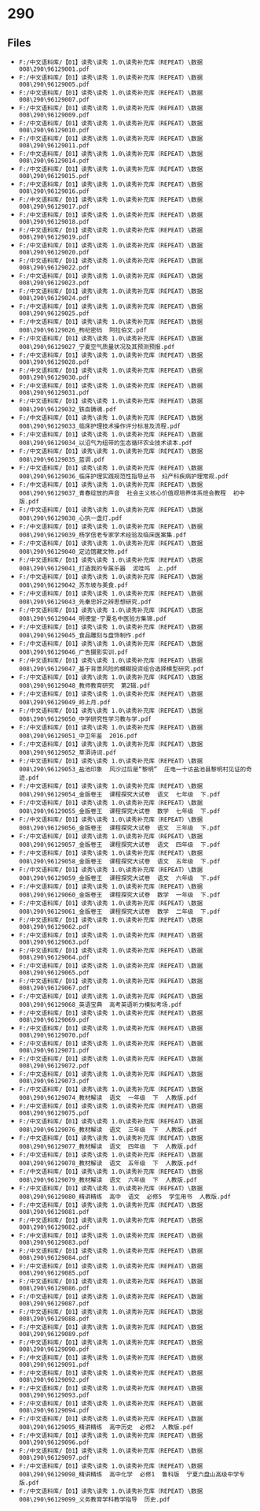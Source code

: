 # 290

## Files

- `F:/中文语料库/【01】读秀\读秀 1.0\读秀补充库（REPEAT）\数据008\290\96129001.pdf`
- `F:/中文语料库/【01】读秀\读秀 1.0\读秀补充库（REPEAT）\数据008\290\96129005.pdf`
- `F:/中文语料库/【01】读秀\读秀 1.0\读秀补充库（REPEAT）\数据008\290\96129007.pdf`
- `F:/中文语料库/【01】读秀\读秀 1.0\读秀补充库（REPEAT）\数据008\290\96129009.pdf`
- `F:/中文语料库/【01】读秀\读秀 1.0\读秀补充库（REPEAT）\数据008\290\96129010.pdf`
- `F:/中文语料库/【01】读秀\读秀 1.0\读秀补充库（REPEAT）\数据008\290\96129011.pdf`
- `F:/中文语料库/【01】读秀\读秀 1.0\读秀补充库（REPEAT）\数据008\290\96129014.pdf`
- `F:/中文语料库/【01】读秀\读秀 1.0\读秀补充库（REPEAT）\数据008\290\96129015.pdf`
- `F:/中文语料库/【01】读秀\读秀 1.0\读秀补充库（REPEAT）\数据008\290\96129016.pdf`
- `F:/中文语料库/【01】读秀\读秀 1.0\读秀补充库（REPEAT）\数据008\290\96129017.pdf`
- `F:/中文语料库/【01】读秀\读秀 1.0\读秀补充库（REPEAT）\数据008\290\96129018.pdf`
- `F:/中文语料库/【01】读秀\读秀 1.0\读秀补充库（REPEAT）\数据008\290\96129019.pdf`
- `F:/中文语料库/【01】读秀\读秀 1.0\读秀补充库（REPEAT）\数据008\290\96129020.pdf`
- `F:/中文语料库/【01】读秀\读秀 1.0\读秀补充库（REPEAT）\数据008\290\96129022.pdf`
- `F:/中文语料库/【01】读秀\读秀 1.0\读秀补充库（REPEAT）\数据008\290\96129023.pdf`
- `F:/中文语料库/【01】读秀\读秀 1.0\读秀补充库（REPEAT）\数据008\290\96129024.pdf`
- `F:/中文语料库/【01】读秀\读秀 1.0\读秀补充库（REPEAT）\数据008\290\96129025.pdf`
- `F:/中文语料库/【01】读秀\读秀 1.0\读秀补充库（REPEAT）\数据008\290\96129026_枸杞密码  阿拉伯文.pdf`
- `F:/中文语料库/【01】读秀\读秀 1.0\读秀补充库（REPEAT）\数据008\290\96129027_宁夏空气质量状况及其预测预报.pdf`
- `F:/中文语料库/【01】读秀\读秀 1.0\读秀补充库（REPEAT）\数据008\290\96129028.pdf`
- `F:/中文语料库/【01】读秀\读秀 1.0\读秀补充库（REPEAT）\数据008\290\96129030.pdf`
- `F:/中文语料库/【01】读秀\读秀 1.0\读秀补充库（REPEAT）\数据008\290\96129031.pdf`
- `F:/中文语料库/【01】读秀\读秀 1.0\读秀补充库（REPEAT）\数据008\290\96129032_铁血铸魂.pdf`
- `F:/中文语料库/【01】读秀\读秀 1.0\读秀补充库（REPEAT）\数据008\290\96129033_临床护理技术操作评分标准及流程.pdf`
- `F:/中文语料库/【01】读秀\读秀 1.0\读秀补充库（REPEAT）\数据008\290\96129034_以沼气为纽带的生态循环农业技术读本.pdf`
- `F:/中文语料库/【01】读秀\读秀 1.0\读秀补充库（REPEAT）\数据008\290\96129035_蓝调.pdf`
- `F:/中文语料库/【01】读秀\读秀 1.0\读秀补充库（REPEAT）\数据008\290\96129036_临床护理实践规范性指导丛书  妇产科疾病护理常规.pdf`
- `F:/中文语料库/【01】读秀\读秀 1.0\读秀补充库（REPEAT）\数据008\290\96129037_青春绽放的声音  社会主义核心价值观培养体系班会教程  初中版.pdf`
- `F:/中文语料库/【01】读秀\读秀 1.0\读秀补充库（REPEAT）\数据008\290\96129038_心执一盏灯.pdf`
- `F:/中文语料库/【01】读秀\读秀 1.0\读秀补充库（REPEAT）\数据008\290\96129039_杨学信老专家学术经验及临床医案集.pdf`
- `F:/中文语料库/【01】读秀\读秀 1.0\读秀补充库（REPEAT）\数据008\290\96129040_定边馆藏文物.pdf`
- `F:/中文语料库/【01】读秀\读秀 1.0\读秀补充库（REPEAT）\数据008\290\96129041_打造我的专属乐器  泥哇呜  上.pdf`
- `F:/中文语料库/【01】读秀\读秀 1.0\读秀补充库（REPEAT）\数据008\290\96129042_苏东坡与美食.pdf`
- `F:/中文语料库/【01】读秀\读秀 1.0\读秀补充库（REPEAT）\数据008\290\96129043_先秦忠奸之辨思想研究.pdf`
- `F:/中文语料库/【01】读秀\读秀 1.0\读秀补充库（REPEAT）\数据008\290\96129044_明德堂·宁夏名中医验方集锦.pdf`
- `F:/中文语料库/【01】读秀\读秀 1.0\读秀补充库（REPEAT）\数据008\290\96129045_食品雕刻与盘饰制作.pdf`
- `F:/中文语料库/【01】读秀\读秀 1.0\读秀补充库（REPEAT）\数据008\290\96129046_广告摄影实训.pdf`
- `F:/中文语料库/【01】读秀\读秀 1.0\读秀补充库（REPEAT）\数据008\290\96129047_基于背景风险的模糊投资组合选择模型研究.pdf`
- `F:/中文语料库/【01】读秀\读秀 1.0\读秀补充库（REPEAT）\数据008\290\96129048_教师教育研究  第2辑.pdf`
- `F:/中文语料库/【01】读秀\读秀 1.0\读秀补充库（REPEAT）\数据008\290\96129049_岭上月.pdf`
- `F:/中文语料库/【01】读秀\读秀 1.0\读秀补充库（REPEAT）\数据008\290\96129050_中学研究性学习教与学.pdf`
- `F:/中文语料库/【01】读秀\读秀 1.0\读秀补充库（REPEAT）\数据008\290\96129051_中卫年鉴  2016.pdf`
- `F:/中文语料库/【01】读秀\读秀 1.0\读秀补充库（REPEAT）\数据008\290\96129052_草漭诗词.pdf`
- `F:/中文语料库/【01】读秀\读秀 1.0\读秀补充库（REPEAT）\数据008\290\96129053_盐池印象  风沙过后是“黎明”  庄电一十访盐池县黎明村见证的奇迹.pdf`
- `F:/中文语料库/【01】读秀\读秀 1.0\读秀补充库（REPEAT）\数据008\290\96129054_金版卷王  课程探究大试卷  语文  七年级  下.pdf`
- `F:/中文语料库/【01】读秀\读秀 1.0\读秀补充库（REPEAT）\数据008\290\96129055_金版卷王  课程探究大试卷  数学  七年级  下.pdf`
- `F:/中文语料库/【01】读秀\读秀 1.0\读秀补充库（REPEAT）\数据008\290\96129056_金版卷王  课程探究大试卷  语文  三年级  下.pdf`
- `F:/中文语料库/【01】读秀\读秀 1.0\读秀补充库（REPEAT）\数据008\290\96129057_金版卷王  课程探究大试卷  语文  四年级  下.pdf`
- `F:/中文语料库/【01】读秀\读秀 1.0\读秀补充库（REPEAT）\数据008\290\96129058_金版卷王  课程探究大试卷  语文  五年级  下.pdf`
- `F:/中文语料库/【01】读秀\读秀 1.0\读秀补充库（REPEAT）\数据008\290\96129059_金版卷王  课程探究大试卷  语文  六年级  下.pdf`
- `F:/中文语料库/【01】读秀\读秀 1.0\读秀补充库（REPEAT）\数据008\290\96129060_金版卷王  课程探究大试卷  数学  一年级  下.pdf`
- `F:/中文语料库/【01】读秀\读秀 1.0\读秀补充库（REPEAT）\数据008\290\96129061_金版卷王  课程探究大试卷  数学  二年级  下.pdf`
- `F:/中文语料库/【01】读秀\读秀 1.0\读秀补充库（REPEAT）\数据008\290\96129062.pdf`
- `F:/中文语料库/【01】读秀\读秀 1.0\读秀补充库（REPEAT）\数据008\290\96129063.pdf`
- `F:/中文语料库/【01】读秀\读秀 1.0\读秀补充库（REPEAT）\数据008\290\96129064.pdf`
- `F:/中文语料库/【01】读秀\读秀 1.0\读秀补充库（REPEAT）\数据008\290\96129065.pdf`
- `F:/中文语料库/【01】读秀\读秀 1.0\读秀补充库（REPEAT）\数据008\290\96129067.pdf`
- `F:/中文语料库/【01】读秀\读秀 1.0\读秀补充库（REPEAT）\数据008\290\96129068_英语宝典  高考英语听力模拟考场.pdf`
- `F:/中文语料库/【01】读秀\读秀 1.0\读秀补充库（REPEAT）\数据008\290\96129069.pdf`
- `F:/中文语料库/【01】读秀\读秀 1.0\读秀补充库（REPEAT）\数据008\290\96129070.pdf`
- `F:/中文语料库/【01】读秀\读秀 1.0\读秀补充库（REPEAT）\数据008\290\96129071.pdf`
- `F:/中文语料库/【01】读秀\读秀 1.0\读秀补充库（REPEAT）\数据008\290\96129072.pdf`
- `F:/中文语料库/【01】读秀\读秀 1.0\读秀补充库（REPEAT）\数据008\290\96129073.pdf`
- `F:/中文语料库/【01】读秀\读秀 1.0\读秀补充库（REPEAT）\数据008\290\96129074_教材解读  语文  一年级  下  人教版.pdf`
- `F:/中文语料库/【01】读秀\读秀 1.0\读秀补充库（REPEAT）\数据008\290\96129075.pdf`
- `F:/中文语料库/【01】读秀\读秀 1.0\读秀补充库（REPEAT）\数据008\290\96129076_教材解读  语文  三年级  下  人教版.pdf`
- `F:/中文语料库/【01】读秀\读秀 1.0\读秀补充库（REPEAT）\数据008\290\96129077_教材解读  语文  四年级  下  人教版.pdf`
- `F:/中文语料库/【01】读秀\读秀 1.0\读秀补充库（REPEAT）\数据008\290\96129078_教材解读  语文  五年级  下  人教版.pdf`
- `F:/中文语料库/【01】读秀\读秀 1.0\读秀补充库（REPEAT）\数据008\290\96129079_教材解读  语文  六年级  下  人教版.pdf`
- `F:/中文语料库/【01】读秀\读秀 1.0\读秀补充库（REPEAT）\数据008\290\96129080_精讲精练  高中  语文  必修5  学生用书  人教版.pdf`
- `F:/中文语料库/【01】读秀\读秀 1.0\读秀补充库（REPEAT）\数据008\290\96129081.pdf`
- `F:/中文语料库/【01】读秀\读秀 1.0\读秀补充库（REPEAT）\数据008\290\96129082.pdf`
- `F:/中文语料库/【01】读秀\读秀 1.0\读秀补充库（REPEAT）\数据008\290\96129083.pdf`
- `F:/中文语料库/【01】读秀\读秀 1.0\读秀补充库（REPEAT）\数据008\290\96129084.pdf`
- `F:/中文语料库/【01】读秀\读秀 1.0\读秀补充库（REPEAT）\数据008\290\96129085.pdf`
- `F:/中文语料库/【01】读秀\读秀 1.0\读秀补充库（REPEAT）\数据008\290\96129086.pdf`
- `F:/中文语料库/【01】读秀\读秀 1.0\读秀补充库（REPEAT）\数据008\290\96129087.pdf`
- `F:/中文语料库/【01】读秀\读秀 1.0\读秀补充库（REPEAT）\数据008\290\96129088.pdf`
- `F:/中文语料库/【01】读秀\读秀 1.0\读秀补充库（REPEAT）\数据008\290\96129089.pdf`
- `F:/中文语料库/【01】读秀\读秀 1.0\读秀补充库（REPEAT）\数据008\290\96129090.pdf`
- `F:/中文语料库/【01】读秀\读秀 1.0\读秀补充库（REPEAT）\数据008\290\96129091.pdf`
- `F:/中文语料库/【01】读秀\读秀 1.0\读秀补充库（REPEAT）\数据008\290\96129092.pdf`
- `F:/中文语料库/【01】读秀\读秀 1.0\读秀补充库（REPEAT）\数据008\290\96129093.pdf`
- `F:/中文语料库/【01】读秀\读秀 1.0\读秀补充库（REPEAT）\数据008\290\96129094.pdf`
- `F:/中文语料库/【01】读秀\读秀 1.0\读秀补充库（REPEAT）\数据008\290\96129095_精讲精练  高中历史  必修2  人教版.pdf`
- `F:/中文语料库/【01】读秀\读秀 1.0\读秀补充库（REPEAT）\数据008\290\96129096.pdf`
- `F:/中文语料库/【01】读秀\读秀 1.0\读秀补充库（REPEAT）\数据008\290\96129097.pdf`
- `F:/中文语料库/【01】读秀\读秀 1.0\读秀补充库（REPEAT）\数据008\290\96129098_精讲精练  高中化学  必修1  鲁科版  宁夏六盘山高级中学专版.pdf`
- `F:/中文语料库/【01】读秀\读秀 1.0\读秀补充库（REPEAT）\数据008\290\96129099_义务教育学科教学指导  历史.pdf`
